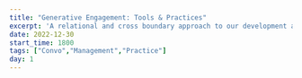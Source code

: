 ```yaml
---
title: "Generative Engagement: Tools & Practices"
excerpt: 'A relational and cross boundary approach to our development and sustainability by Thom and Maija'
date: 2022-12-30
start_time: 1800
tags: ["Convo","Management","Practice"]
day: 1
---
```

